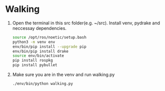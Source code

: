 # Walking

1. Open the terminal in this src folder(e.g. ~/src). Install venv, pydrake and neccessay dependencies.

    ```bash
    source /opt/ros/noetic/setup.bash
    python3 -m venv env
    env/bin/pip install --upgrade pip
    env/bin/pip install drake
    source env/bin/activate
    pip install rospkg
    pip install pybullet
    ```

2. Make sure you are in the venv and run walking.py
    ```bash
    ./env/bin/python walking.py
    ```
